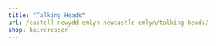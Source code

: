 ```yaml
---
title: "Talking Heads"
url: /castell-newydd-emlyn-newcastle-emlyn/talking-heads/
shop: hairdresser
---
```


